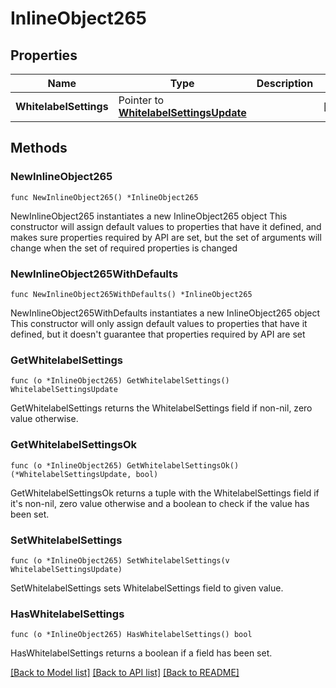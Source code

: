 # InlineObject265

## Properties

Name | Type | Description | Notes
------------ | ------------- | ------------- | -------------
**WhitelabelSettings** | Pointer to [**WhitelabelSettingsUpdate**](whitelabelSettingsUpdate.md) |  | [optional] 

## Methods

### NewInlineObject265

`func NewInlineObject265() *InlineObject265`

NewInlineObject265 instantiates a new InlineObject265 object
This constructor will assign default values to properties that have it defined,
and makes sure properties required by API are set, but the set of arguments
will change when the set of required properties is changed

### NewInlineObject265WithDefaults

`func NewInlineObject265WithDefaults() *InlineObject265`

NewInlineObject265WithDefaults instantiates a new InlineObject265 object
This constructor will only assign default values to properties that have it defined,
but it doesn't guarantee that properties required by API are set

### GetWhitelabelSettings

`func (o *InlineObject265) GetWhitelabelSettings() WhitelabelSettingsUpdate`

GetWhitelabelSettings returns the WhitelabelSettings field if non-nil, zero value otherwise.

### GetWhitelabelSettingsOk

`func (o *InlineObject265) GetWhitelabelSettingsOk() (*WhitelabelSettingsUpdate, bool)`

GetWhitelabelSettingsOk returns a tuple with the WhitelabelSettings field if it's non-nil, zero value otherwise
and a boolean to check if the value has been set.

### SetWhitelabelSettings

`func (o *InlineObject265) SetWhitelabelSettings(v WhitelabelSettingsUpdate)`

SetWhitelabelSettings sets WhitelabelSettings field to given value.

### HasWhitelabelSettings

`func (o *InlineObject265) HasWhitelabelSettings() bool`

HasWhitelabelSettings returns a boolean if a field has been set.


[[Back to Model list]](../README.md#documentation-for-models) [[Back to API list]](../README.md#documentation-for-api-endpoints) [[Back to README]](../README.md)


